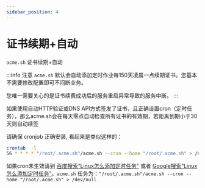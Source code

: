 ```yaml
---
sidebar_position: 4
---
```


# 证书续期+自动

`acme.sh` 证书续期+自动

:::info 注意
`acme.sh` 默认会自动添加定时作业每150天凌晨一点续期证书。您基本不需要修改配置即可不间断业务。

您唯一需要关心的是证书续费成功后的服务重启异常导致的服务中断。
:::


如果使用自动HTTP验证或DNS API方式签发了证书，且正确设置cron（定时任务），那么acme.sh会在每天零点自动检查所有证书的有效期，若距离到期小于30天则自动续签

请确保 cronjob 正确安装, 看起来是类似这样的：

```bash
crontab  -l
56 * * * * "/root/.acme.sh"/acme.sh --cron --home "/root/.acme.sh" > /dev/null
```

如果cron未生效请到 [百度搜索“Linux怎么添加定时任务”](https://www.baidu.com/s?wd=Linux%E6%80%8E%E4%B9%88%E6%B7%BB%E5%8A%A0%E5%AE%9A%E6%97%B6%E4%BB%BB%E5%8A%A1) 或者 [Google搜索“Linux怎么添加定时任务”](https://www.google.com/search?q=Linux%E6%80%8E%E4%B9%88%E6%B7%BB%E5%8A%A0%E5%AE%9A%E6%97%B6%E4%BB%BB%E5%8A%A1)。`acme.sh` 任务为：`"/root/.acme.sh"/acme.sh --cron --home "/root/.acme.sh" > /dev/null`
